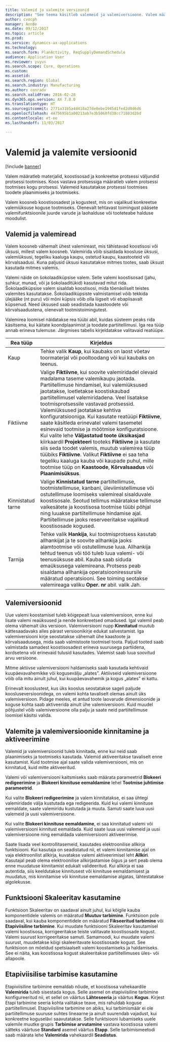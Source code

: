 ```yaml
---
title: Valemid ja valemite versioonid
description: "See teema käsitleb valemeid ja valemiversioone. Valem määratleb materjalid, koostisosad ja konkreetse protsessi väljundid protsessi tootmises. Valemeid kasutatakse protsessi tootmises toodete plaanimiseks ja tootmiseks."
author: cvocph
manager: AnnBe
ms.date: 09/12/2017
ms.topic: article
ms.prod: 
ms.service: dynamics-ax-applications
ms.technology: 
ms.search.form: PlanActivity, ReqSupplyDemandSchedule
audience: Application User
ms.reviewer: yuyus
ms.search.scope: Core, Operations
ms.custom: 
ms.assetid: 
ms.search.region: Global
ms.search.industry: Manufacturing
ms.author: conradv
ms.search.validFrom: 2016-02-28
ms.dyn365.ops.version: AX 7.0.0
ms.translationtype: HT
ms.sourcegitcommit: 2771a31b5a4d418a27de0ebe1945d1fed2d8d6d6
ms.openlocfilehash: 4475695b1a00213ab7e3b5060fd38cc71883d2bd
ms.contentlocale: et-ee
ms.lasthandoff: 11/03/2017

---
```


# <a name="formulas-and-formula-versions"></a>Valemid ja valemite versioonid

[!include [banner](../includes/banner.md)]

Valem määratleb materjalid, koostisosad ja konkreetse protsessi väljundid protsessi tootmises. Koos vastava protsessiga määratleb valem protsessi tootmises kogu protsessi. Valemeid kasutatakse protsessi tootmises toodete plaanimiseks ja tootmiseks.

Valem koosneb koostisosadest ja kogustest, mis on vajalikud konkreetse valemiüksuse koguse tootmiseks. Olenevalt tehtavast toimingust pääsete valemifunktsioonile juurde varude ja laohalduse või tooteteabe halduse moodulist.

## <a name="formulas-and-formula-lines"></a>Valemid ja valemiread
Valem koosneb vähemalt ühest valemireast, mis tähistavad koostisosi või üksusi, millest valem koosneb. Valemirida võib sisaldada koosluse üksusi, valemiüksusi, tegeliku kaaluga kaupu, ostetud kaupu, kaastooteid või kõrvalsaadusi. Kuna paljusid üksusi kasutatakse mitmes tootes, saab üksust kasutada mitmes valemis.

Valemi näide on šokolaadiküpsise valem. Selle valemi koostisosad (jahu, suhkur, munad, või ja šokolaaditükid) kasutavad mitut rida. Šokolaadiküpsise valem sisaldab koostisosi, mida tõenäoliselt teistes valemites kasutatakse. Šokolaadiküpsiste valmistamisel võib tekkida ülejääke (nt puru) või mõni küpsis võib olla liigselt või ebapiisavalt küpsenud. Need üksused saab seadistada kaastoodete või kõrvalsaadustena, olenevalt tootmistoimingutest.

Valemirea loomisel näidatakse rea tüübi abil, kuidas süsteem peaks rida käsitsema, kui käitate koondplaanimist ja toodate partiitellimusi. Iga rea tüüp annab erineva tulemuse. Järgmises tabelis kirjeldatakse valitavaid reatüüpe. 

| Rea tüüp     | Kirjeldus  |
|---------------|--------------|
| Kaup          | Tehke valik **Kaup**, kui kaubaks on laost võetav toormaterjal või pooltoodang või kui kaubaks on teenus. |
| Fiktiivne       | Valige **Fiktiivne**, kui soovite valemiridadel olevaid madalama taseme valemikaupu jaotada. Partiitellimuse hindamisel, kui valemiüksused jaotatakse, loetletakse koostiskaubad partiitellimusel valemiridadena. Veel lisatakse tootmisprotsessile vastavad protsessid. Valemiüksused jaotatakse kehtiva konfiguratsiooniga. Kui kasutate reatüüpi **Fiktiivne**, saate käsitleda erinevatel valemi tasemetel esinevaid tootmise ja mõõtmise konfiguratsioone. Kui valite lehe **Väljastatud toote üksikasjad** kiirkaardil **Projekteeri** tooteks **Fiktiivne** ja kasutate siis seda toodet valemis, muutub valemirea tüüp tüübiks **Fiktiivne**. Valikut **Fiktiivne** ei saa teha tegeliku kaaluga kauba või kaupade puhul, mille tootmise tüüp on **Kaastoode**, **Kõrvalsaadus** või **Plaanimisüksus**. |
| Kinnistatud tarne | Valige **Kinnistatud tarne** partiitellimuse, tootmistellimuse, kanbani, üleviimistellimuse või ostutellimuse loomiseks valemireal sisalduvale koostisosale. Seotud tellimus määratakse tellimuse vaikesätete ja koostisosa tootmise tüübi põhjal ning luuakse partiitellimuse hindamise ajal. Partiitellimuse jaoks reserveeritakse vajalikud koostisosade kogused. |
| Tarnija        | Tehke valik **Hankija**, kui tootmisprotsess kasutab allhankijat ja te soovite allhankija jaoks alamtootmise või ostutellimuse luua. Allhankija tehtud teenus või töö tuleb luua valemi- või teenusüksuse abil. Kauba saab siduda emaüksusega valemireana. Protsess peab sisaldama allhankija operatsiooniressursile määratud operatsiooni. See toiming seotakse valemireaga valiku **Oper. nr** abil. valik Jah. |

## <a name="formula-versions"></a>Valemiversioonid
Uue valemi koostamisel tuleb kõigepealt luua valemiversioon, enne kui lisate valemi reaüksused ja nende konkreetsed omadused. Igal valemil peab olema vähemalt üks versioon. Valemiversiooni nupp **Kinnitatud** muutub kättesaadavaks alles pärast versioonikirje edukat salvestamist. Iga valemiversiooni kirje seostatakse vähemalt ühe kaastoote ja kõrvalsaadusega, mida saab valmistoote tootmisel toota. Paljud tooted saab valmistada samadest koostisosadest erineva suurusega partiidena, kordsetena või erinevaid tulusid kasutades. Valemist saab luua soovitud arvu versioone.

Mitme aktiivse valemiversiooni haldamiseks saab kasutada kehtivaid kuupäevavahemikke või kogusevälju „alates”. Aktiivseid valemiversioone võib olla mitu ainult juhul, kui kuupäevavahemik ja kogus „alates” ei kattu.

Erinevalt kooslustest, kus üks kooslus seostatakse sageli paljude koosluseversioonidega, on valemi kohta tavaliselt olemas ainult üks valemiversioon. Pidage meeles, et antud toote laovarude dimensioonide ja koguse kohta saab aktiveerida ainult ühe valemiversiooni. Kuid muudel põhjustel võib valemiversioone olla palju ja saate neid partiitellimuse loomisel käsitsi valida.

## <a name="approve-and-activate-formulas-and-formula-versions"></a>Valemite ja valemiversioonide kinnitamine ja aktiveerimine
Valemid ja valemiversioonid tuleb kinnitada, enne kui neid saab plaanimiseks ja tootmiseks kasutada. Valemid aktiveeritakse tavaliselt enne kasutamist. Kuid tootmise ajal saate valida valemiversiooni, mis on kinnitatud, kuid mitte aktiveeritud.

Valemi või valemiversiooni kaitsmiseks saab määrata parameetrid **Blokeeri redigeerimine** ja **Blokeeri kinnituse eemaldamine** lehel **Tootmise juhtimise parameetrid**.

Kui valite **Blokeeri redigeerimine** ja valem kinnitatakse, ei saa ühtegi valemiridade välja kustutada ega redigeerida. Kuid kui valemi kinnituse eemaldate, saate valemiridu kustutada ja muuta. Samuti saate luua uusi valemeid ja uusi valemiversioone.

Kui valite **Blokeeri kinnituse eemaldamine**, ei saa kinnitatud valemi või valemiversiooni kinnitust eemaldada. Kuid saate luua uusi valemeid ja uusi valemiversioone ning eemaldada valemiversiooni aktiveerimise.

Saate lisada veel kontrollitasemeid, kasutades elektroonilise allkirja funktsiooni. Kui kasutaja on seadistatud nii, et valemi kinnitamise ajal on vaja elektroonilist allkirja, kuvatakse valemi aktiveerimisel leht **Allkiri**. Kasutajal peab olema elektroonilise allkirjastamise õigus ja sert peab olema enne muudatuse kinnitamist edukalt valideeritud. Kui allkirja ei saa autentida, siis keeldutakse kinnitusest või kinnituse eemaldamisest ja muudatus, mis kinnitamise või kinnituse eemaldamise algatas, lähtestatakse algolekusse.

## <a name="use-the-scalable-feature"></a>Funktsiooni Skaleeritav kasutamine
Funktsioon Skaleeritav on saadaval ainult juhul, kui kõigile kauba komponentidele valemis on määratud **Muutuv tarbimine**. Funktsioon pole saadaval, kui kauba komponentidele on määratud **Fikseeritud tarbimine** või **Etapiviisiline tarbimine**. Kui muudate funktsiooni Skaleeritav kasutamisel valemi koostisosa, korrigeeritakse teiste valitavate koostisosade kogust. Valemi suurust korrigeeritakse samuti. Samamoodi, kui muudate valemi suurust, muudetakse kõigi skaleeritavate koostisosade kogust. See funktsioon on mõeldud spetsiaalselt valemi koostamiseks ja haldamiseks. See ei näita, kas koostisosa kogust skaleeritakse partiitellimuses üles- või allapoole.

## <a name="use-step-consumption"></a>Etapiviisilise tarbimise kasutamine
Etapiviisiline tarbimine eemaldab nõude, et koostisosa vahekaardile **Valemirida** tuleb sisestada kogus. Selle asemel on etapiviisiline tarbimine konfigureeritud nii, et sellel on väärtus **Lähteseeria** ja väärtus **Kogus**. Kirjest Etapi tarbimine seeria kohta valitakse teave, mis rahuldab koguse partiitellimusel. Etapiviisiline tarbimine on abiks, kui tarbimismäär ei ole partiitellimuse suuruse suhtes lineaarne ja ainult suurendab vajadust, kui konkreetne koguselävi saavutatakse. Selle funktsiooni lubamiseks uuele valemile muutke grupis **Tarbimise arvutamine** vastava koostisosa valemi sätteks väärtuse **Standard** asemel väärtus **Etapp**. Selle tarbimismeetodi saab määrata lehe **Valemirida** vahekaardil **Seadistus**.

